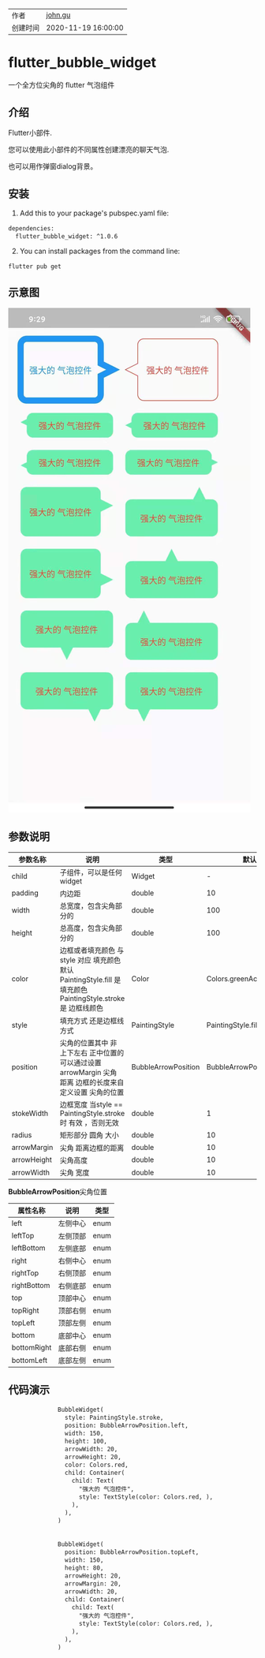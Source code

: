 |      |      |
| ---- | ---- |
|  作者    |  [john.gu](mailto:970113287@qq.com) |
|  创建时间    | 2020-11-19 16:00:00      |
# flutter_bubble_widget

一个全方位尖角的 flutter 气泡组件

## 介绍

Flutter小部件.

您可以使用此小部件的不同属性创建漂亮的聊天气泡.

也可以用作弹窗dialog背景。

## 安装

1. Add this to your package's pubspec.yaml file:
```
dependencies:
  flutter_bubble_widget: ^1.0.6
```
2. You can install packages from the command line:
```
flutter pub get
```


## 示意图
<img src="https://github.com/guqh/flutter_bubble_widget/blob/master/images/1.jpg" style="zoom: 100%;"/>


## 	参数说明

| 参数名称      | 说明                                                         | 类型               | 默认值 |
| ------------- | ------------------------------------------------------------ | ------------------ | ------ |
| child       | 子组件，可以是任何widget                                                       | Widget       | -      |
| padding       | 内边距                                                   | double       | 10    |
| width | 总宽度，包含尖角部分的 | double             | 100     |
| height   | 总高度，包含尖角部分的                        | double            |100    |
| color    | 边框或者填充颜色 与style 对应 填充颜色 默认 PaintingStyle.fill 是填充颜色  PaintingStyle.stroke 是 边框线颜色  | Color    |Colors.greenAccent|
| style   | 填充方式 还是边框线方式                                        | PaintingStyle | PaintingStyle.fill      |
| position | 尖角的位置其中 非 上下左右 正中位置的 可以通过设置 arrowMargin  尖角 距离 边框的长度来自定义设置 尖角的位置|  BubbleArrowPosition | BubbleArrowPosition.topLeft|
| stokeWidth | 边框宽度 当style == PaintingStyle.stroke 时 有效 ，否则无效 | double | 1 |
| radius | 矩形部分 圆角 大小 | double | 10  |
| arrowMargin | 尖角 距离边框的距离 | double | 10 |
| arrowHeight | 尖角高度 | double | 10 |
| arrowWidth | 尖角 宽度 | double | 10 |

**BubbleArrowPosition**尖角位置

| 属性名称      | 说明     | 类型   |
| ------------ | -------  | ------ |
| left         | 左侧中心  | enum   |
| leftTop      | 左侧顶部  | enum   |
| leftBottom   | 左侧底部  | enum   |
| right        | 右侧中心  | enum   |      
| rightTop     | 右侧顶部  | enum   |    
| rightBottom  | 右侧底部  | enum   |    
| top          | 顶部中心  | enum   |    
| topRight     | 顶部右侧  | enum   |    
| topLeft      | 顶部左侧  | enum   |    
| bottom       | 底部中心  | enum   |    
| bottomRight  | 底部右侧  | enum   |    
| bottomLeft   | 底部左侧  | enum   |    

## 	代码演示

```
              BubbleWidget(
                style: PaintingStyle.stroke,
                position: BubbleArrowPosition.left,
                width: 150,
                height: 100,
                arrowWidth: 20,
                arrowHeight: 20,
                color: Colors.red,
                child: Container(
                  child: Text(
                    "强大的 气泡控件",
                    style: TextStyle(color: Colors.red, ),
                  ),
                ),
              )
              

              BubbleWidget(
                position: BubbleArrowPosition.topLeft,
                width: 150,
                height: 80,
                arrowHeight: 20,
                arrowMargin: 20,
                arrowWidth: 20,
                child: Container(
                  child: Text(
                    "强大的 气泡控件",
                    style: TextStyle(color: Colors.red, ),
                  ),
                ),
              )
              
```












